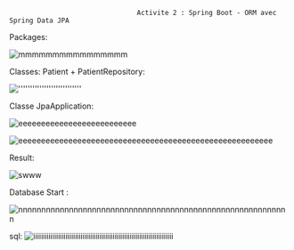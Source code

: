                                     Activite 2 : Spring Boot - ORM avec Spring Data JPA
Packages:


![mmmmmmmmmmmmmmmm](https://user-images.githubusercontent.com/107000262/232950220-ff91a663-f32f-4d1a-818f-eb069b690979.png)


Classes: Patient + PatientRepository:


!['''''''''''''''''''''''''''](https://user-images.githubusercontent.com/107000262/232950596-14f98d24-2f6b-4e60-b89b-9d5a765b4b0d.png)

Classe JpaApplication:

![eeeeeeeeeeeeeeeeeeeeeeeeee](https://user-images.githubusercontent.com/107000262/232951384-d28b670b-9eda-4dad-a1fd-9cca5949fa25.png)

![eeeeeeeeeeeeeeeeeeeeeeeeeeeeeeeeeeeeeeeeeeeeeeeeeeeeeeee](https://user-images.githubusercontent.com/107000262/232951394-496a56eb-5025-4c73-be0d-0618fe125868.png)

Result:

![swww](https://user-images.githubusercontent.com/107000262/232960739-b4c5e5af-0c01-4fa8-bc1f-4e50d0e24691.png)

Database Start :

![nnnnnnnnnnnnnnnnnnnnnnnnnnnnnnnnnnnnnnnnnnnnnnnnnnnnnnnnnnn](https://user-images.githubusercontent.com/107000262/232961094-78c8de68-1ffb-4be0-b6c6-c3ff945df543.png)

sql:
![iiiiiiiiiiiiiiiiiiiiiiiiiiiiiiiiiiiiiiiiiiiiiiiiiiiiiiiiiiiiiiiiiiiiiiiiii](https://user-images.githubusercontent.com/107000262/232961703-a0ebc586-7a53-4fba-8928-3a18723b25fe.png)

